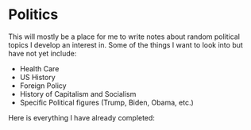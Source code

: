# Politics

This will mostly be a place for me to write notes about random political topics I develop an interest in. Some of the things I want to look into but have not yet include:
 - Health Care
 - US History
 - Foreign Policy
 - History of Capitalism and Socialism
 - Specific Political figures (Trump, Biden, Obama, etc.)

Here is everything I have already completed: